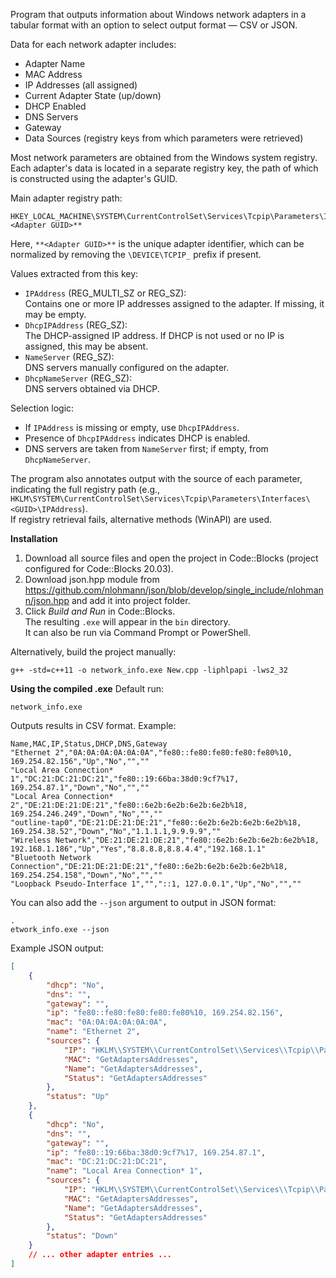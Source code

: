 Program that outputs information about Windows network adapters in a tabular format with an option to select output format — CSV or JSON.

Data for each network adapter includes:

- Adapter Name
- MAC Address
- IP Addresses (all assigned)
- Current Adapter State (up/down)
- DHCP Enabled
- DNS Servers
- Gateway
- Data Sources (registry keys from which parameters were retrieved)

Most network parameters are obtained from the Windows system registry. Each adapter's data is located in a separate registry key, the path of which is constructed using the adapter's GUID.

Main adapter registry path:
```
HKEY_LOCAL_MACHINE\SYSTEM\CurrentControlSet\Services\Tcpip\Parameters\Interfaces\**<Adapter GUID>**
```
Here, `**<Adapter GUID>**` is the unique adapter identifier, which can be normalized by removing the `\DEVICE\TCPIP_` prefix if present.

Values extracted from this key:
- `IPAddress` (REG_MULTI_SZ or REG_SZ):  
  Contains one or more IP addresses assigned to the adapter. If missing, it may be empty.
- `DhcpIPAddress` (REG_SZ):  
  The DHCP-assigned IP address. If DHCP is not used or no IP is assigned, this may be absent.
- `NameServer` (REG_SZ):  
  DNS servers manually configured on the adapter.
- `DhcpNameServer` (REG_SZ):  
  DNS servers obtained via DHCP.

Selection logic:
- If `IPAddress` is missing or empty, use `DhcpIPAddress`.
- Presence of `DhcpIPAddress` indicates DHCP is enabled.
- DNS servers are taken from `NameServer` first; if empty, from `DhcpNameServer`.

The program also annotates output with the source of each parameter, indicating the full registry path (e.g., `HKLM\SYSTEM\CurrentControlSet\Services\Tcpip\Parameters\Interfaces\<GUID>\IPAddress`).  
If registry retrieval fails, alternative methods (WinAPI) are used.

**Installation**
1. Download all source files and open the project in Code::Blocks (project configured for Code::Blocks 20.03).
2. Download json.hpp module from https://github.com/nlohmann/json/blob/develop/single_include/nlohmann/json.hpp and add it into project folder.
3. Click *Build and Run* in Code::Blocks.  
   The resulting `.exe` will appear in the `bin` directory.  
   It can also be run via Command Prompt or PowerShell.

Alternatively, build the project manually:
```
g++ -std=c++11 -o network_info.exe New.cpp -liphlpapi -lws2_32
```

**Using the compiled .exe**
Default run:
```
network_info.exe
```
Outputs results in CSV format. Example:
```csv
Name,MAC,IP,Status,DHCP,DNS,Gateway
"Ethernet 2","0A:0A:0A:0A:0A:0A","fe80::fe80:fe80:fe80:fe80%10, 169.254.82.156","Up","No","",""
"Local Area Connection* 1","DC:21:DC:21:DC:21","fe80::19:66ba:38d0:9cf7%17, 169.254.87.1","Down","No","",""
"Local Area Connection* 2","DE:21:DE:21:DE:21","fe80::6e2b:6e2b:6e2b:6e2b%18, 169.254.246.249","Down","No","",""
"outline-tap0","DE:21:DE:21:DE:21","fe80::6e2b:6e2b:6e2b:6e2b%18, 169.254.38.52","Down","No","1.1.1.1,9.9.9.9",""
"Wireless Network","DE:21:DE:21:DE:21","fe80::6e2b:6e2b:6e2b:6e2b%18, 192.168.1.186","Up","Yes","8.8.8.8,8.8.4.4","192.168.1.1"
"Bluetooth Network Connection","DE:21:DE:21:DE:21","fe80::6e2b:6e2b:6e2b:6e2b%18, 169.254.254.158","Down","No","",""
"Loopback Pseudo-Interface 1","","::1, 127.0.0.1","Up","No","",""
```

You can also add the `--json` argument to output in JSON format:
```
.
etwork_info.exe --json
```
Example JSON output:
```json
[
    {
        "dhcp": "No",
        "dns": "",
        "gateway": "",
        "ip": "fe80::fe80:fe80:fe80:fe80%10, 169.254.82.156",
        "mac": "0A:0A:0A:0A:0A:0A",
        "name": "Ethernet 2",
        "sources": {
            "IP": "HKLM\\SYSTEM\\CurrentControlSet\\Services\\Tcpip\\Parameters\\Interfaces\\{61312BEA-CEEC-4D6B-A303-612B864E12B1}",
            "MAC": "GetAdaptersAddresses",
            "Name": "GetAdaptersAddresses",
            "Status": "GetAdaptersAddresses"
        },
        "status": "Up"
    },
    {
        "dhcp": "No",
        "dns": "",
        "gateway": "",
        "ip": "fe80::19:66ba:38d0:9cf7%17, 169.254.87.1",
        "mac": "DC:21:DC:21:DC:21",
        "name": "Local Area Connection* 1",
        "sources": {
            "IP": "HKLM\\SYSTEM\\CurrentControlSet\\Services\\Tcpip\\Parameters\\Interfaces\\{CFB12BAC-A12B-46C1-BAFC-A012B13CEA67}",
            "MAC": "GetAdaptersAddresses",
            "Name": "GetAdaptersAddresses",
            "Status": "GetAdaptersAddresses"
        },
        "status": "Down"
    }
    // ... other adapter entries ...
]
```
